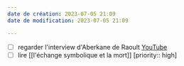 ```yaml
---
date de création: 2023-07-05 21:09
date de modification: 2023-07-05 21:09

---
```

- [ ] regarder l'interview d'Aberkane de Raoult [YouTube](https://www.youtube.com/live/EJplGMdvF18?feature=share)
- [ ] lire [[l'échange symbolique et la mort]]  [priority:: high]